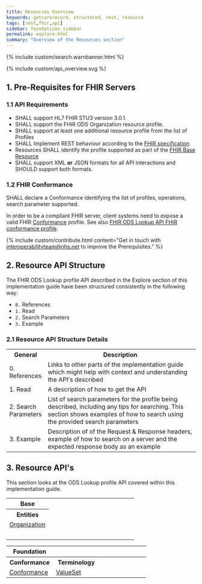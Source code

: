 ```yaml
---
title: Resources Overview
keywords: getcarerecord, structured, rest, resource
tags: [rest,fhir,api]
sidebar: foundations_sidebar
permalink: explore.html
summary: "Overview of the Resources section"
---
```


{% include custom/search.warnbanner.html %}

{% include custom/api_overview.svg %}

## 1. Pre-Requisites for FHIR Servers ##

### 1.1 API Requirements ###

- SHALL support HL7 FHIR STU3 version 3.0.1.
- SHALL support the FHIR ODS Organization resource profile.
- SHALL support at least one additional resource profile from the list of Profiles
- SHALL Implement REST behaviour according to the [FHIR specification](http://www.hl7.org/fhir/http.html)
- Resources SHALL identify the profile supported as part of the [FHIR Base Resource](https://hl7.org/fhir/resource-definitions.html#Resource.meta)
- SHALL support XML **or** JSON formats for all API interactions and SHOULD support both formats.


### 1.2 FHIR Conformance ###

SHALL declare a Conformance identifying the list of profiles, operations, search parameter supported.

In order to be a compliant FHIR server, client systems need to expose a valid FHIR [Conformance](https://www.hl7.org/fhir/conformance.html) profile. See also [FHIR ODS Lookup API FHIR conformance profile](api_foundation_conformance.html).

{% include custom/contribute.html content="Get in touch with interoperabilityteam@nhs.net to improve the Prerequisites." %}

## 2. Resource API Structure ##
The FHIR ODS Lookup profile API described in the Explore section of this implementation guide have been structured consistently in the following way:
- `0.` References
- `1.` Read
- `2.` Search Parameters
- `3.` Example

### 2.1 Resource API Structure Details ###

<table style="min-width:100%;width:100%">
<tr id="clinical">
<th style="width:20%;">General</th>
<th style="width:80%;">Description </th>
</tr>
<tr>
<td>0. References</td>
<td>Links to other parts of the implementation guide which might help with context and understanding the API's described</td>
</tr>
<tr>
<td>1. Read</td>
<td>A description of how to get the API</td>
</tr>
<tr>
<td>2. Search Parameters</td>
<td>List of search parameters for the profile being described, including any tips for searching. This section shows examples of how to search using the provided search parameters</td>
</tr>
<tr>
<td>3. Example</td>
<td>Description of of the Request & Response headers, example of how to search on a server and the expected response body as an example</td>
</tr>
</table>

## 3. Resource API's ##
This section looks at the ODS Lookup profile API covered within this implementation guide.


<table style="min-width:100%;width:100%">
<tr id="base">
<th style="width:33%;">Base</th>
<th style="width:33%;">&nbsp;</th>
<th style="width:33%;">&nbsp;</th>
</tr>
<tr id="based">
<th>Entities</th>
</tr>
<tr>
<td><a href="api_entity_organisation.html">Organization</a></td>
</tr>
<tr>
<td>&nbsp;</td>
</tr>
</table>


<table style="min-width:100%;width:100%">
<tr id="conformance">
<th style="width:33%;">Foundation</th>
<th style="width:33%;"></th>
<th style="width:33%;"></th>
</tr>
<tr id="conformanced">
<th>Conformance</th>
<th>Terminology</th>
<th>&nbsp;</th>
</tr>
<tr>
<td><a href="api_foundation_conformance.html">Conformance</a></td>
<td><a href="api_foundation_valueset.html">ValueSet</a></td>
<td>&nbsp;</td>
</tr>
</table>
